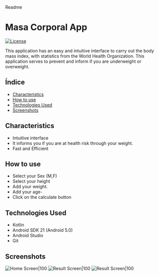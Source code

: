 Readme
# Masa Corporal App

[![License](https://img.shields.io/badge/Licencia-MIT-brightgreen.svg)](LICENSE)

This application has an easy and intuitive interface to carry out the body mass index, with statistics from the World Health Organization. This application serves to prevent and inform if you are underweight or overweight.

## Índice

- [Characteristics](#características)
- [How to use](#cómo-usar)
- [Technologies Used](#tecnologías-utilizadas)
- [Screenshots](#capturas-de-pantalla)

## Characteristics

- Intuitive interface
- It informs you if you are at health risk through your weight.
- Fast and Efficient

## How to use

- Select your Sex (M,F)
- Select your height
- Add your weight.
- Add your age-
- Click on the calculate button

## Technologies Used
- Kotlin
- Android SDK 21 (Android 5.0)
- Android Studio
- Git

## Screenshots

![Home Screen|100](https://github.com/Patroncito/IMCApp_Android/raw/main/app/sampledata/screen2.png)
![Result Screen|100](https://github.com/Patroncito/IMCApp_Android/raw/main/app/sampledata/screen1.png)
![Result Screen|100](https://github.com/Patroncito/IMCApp_Android/raw/main/app/sampledata/screen3.png)

